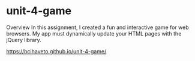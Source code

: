 # unit-4-game

Overview
In this assignment, I created a fun and interactive game for web browsers. My app must dynamically update your HTML pages with the jQuery library.

https://bcihaveto.github.io/unit-4-game/

